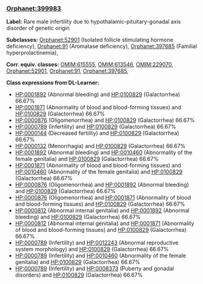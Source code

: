 
### [Orphanet:399983](http://www.orpha.net/ORDO/Orphanet_399983)
**Label:** Rare male infertility due to hypothalamic-pituitary-gonadal axis disorder of genetic origin

**Subclasses:** [Orphanet:52901](http://www.orpha.net/ORDO/Orphanet_52901) (Isolated follicle stimulating hormone deficiency), [Orphanet:91](http://www.orpha.net/ORDO/Orphanet_91) (Aromatase deficiency), [Orphanet:397685](http://www.orpha.net/ORDO/Orphanet_397685) (Familial  hyperprolactinemia), 

**Corr. equiv. classes:** [OMIM:615555](http://purl.obolibrary.org/obo/OMIM_615555), [OMIM:613546](http://purl.obolibrary.org/obo/OMIM_613546), [OMIM:229070](http://purl.obolibrary.org/obo/OMIM_229070), [Orphanet:52901](http://www.orpha.net/ORDO/Orphanet_52901), [Orphanet:91](http://www.orpha.net/ORDO/Orphanet_91), [Orphanet:397685](http://www.orpha.net/ORDO/Orphanet_397685), 

**Class expressions from DL-Learner:**

- [HP:0001892](http://purl.obolibrary.org/obo/HP_0001892) (Abnormal bleeding) and [HP:0100829](http://purl.obolibrary.org/obo/HP_0100829) (Galactorrhea) 66.67%
- [HP:0001871](http://purl.obolibrary.org/obo/HP_0001871) (Abnormality of blood and blood-forming tissues) and [HP:0100829](http://purl.obolibrary.org/obo/HP_0100829) (Galactorrhea) 66.67%
- [HP:0000876](http://purl.obolibrary.org/obo/HP_0000876) (Oligomenorrhea) and [HP:0100829](http://purl.obolibrary.org/obo/HP_0100829) (Galactorrhea) 66.67%
- [HP:0000789](http://purl.obolibrary.org/obo/HP_0000789) (Infertility) and [HP:0100829](http://purl.obolibrary.org/obo/HP_0100829) (Galactorrhea) 66.67%
- [HP:0000144](http://purl.obolibrary.org/obo/HP_0000144) (Decreased fertility) and [HP:0100829](http://purl.obolibrary.org/obo/HP_0100829) (Galactorrhea) 66.67%
- [HP:0000132](http://purl.obolibrary.org/obo/HP_0000132) (Menorrhagia) and [HP:0100829](http://purl.obolibrary.org/obo/HP_0100829) (Galactorrhea) 66.67%
- [HP:0001892](http://purl.obolibrary.org/obo/HP_0001892) (Abnormal bleeding) and [HP:0010460](http://purl.obolibrary.org/obo/HP_0010460) (Abnormality of the female genitalia) and [HP:0100829](http://purl.obolibrary.org/obo/HP_0100829) (Galactorrhea) 66.67%
- [HP:0001871](http://purl.obolibrary.org/obo/HP_0001871) (Abnormality of blood and blood-forming tissues) and [HP:0010460](http://purl.obolibrary.org/obo/HP_0010460) (Abnormality of the female genitalia) and [HP:0100829](http://purl.obolibrary.org/obo/HP_0100829) (Galactorrhea) 66.67%
- [HP:0000876](http://purl.obolibrary.org/obo/HP_0000876) (Oligomenorrhea) and [HP:0001892](http://purl.obolibrary.org/obo/HP_0001892) (Abnormal bleeding) and [HP:0100829](http://purl.obolibrary.org/obo/HP_0100829) (Galactorrhea) 66.67%
- [HP:0000876](http://purl.obolibrary.org/obo/HP_0000876) (Oligomenorrhea) and [HP:0001871](http://purl.obolibrary.org/obo/HP_0001871) (Abnormality of blood and blood-forming tissues) and [HP:0100829](http://purl.obolibrary.org/obo/HP_0100829) (Galactorrhea) 66.67%
- [HP:0000812](http://purl.obolibrary.org/obo/HP_0000812) (Abnormal internal genitalia) and [HP:0001892](http://purl.obolibrary.org/obo/HP_0001892) (Abnormal bleeding) and [HP:0100829](http://purl.obolibrary.org/obo/HP_0100829) (Galactorrhea) 66.67%
- [HP:0000812](http://purl.obolibrary.org/obo/HP_0000812) (Abnormal internal genitalia) and [HP:0001871](http://purl.obolibrary.org/obo/HP_0001871) (Abnormality of blood and blood-forming tissues) and [HP:0100829](http://purl.obolibrary.org/obo/HP_0100829) (Galactorrhea) 66.67%
- [HP:0000789](http://purl.obolibrary.org/obo/HP_0000789) (Infertility) and [HP:0012243](http://purl.obolibrary.org/obo/HP_0012243) (Abnormal reproductive system morphology) and [HP:0100829](http://purl.obolibrary.org/obo/HP_0100829) (Galactorrhea) 66.67%
- [HP:0000789](http://purl.obolibrary.org/obo/HP_0000789) (Infertility) and [HP:0010460](http://purl.obolibrary.org/obo/HP_0010460) (Abnormality of the female genitalia) and [HP:0100829](http://purl.obolibrary.org/obo/HP_0100829) (Galactorrhea) 66.67%
- [HP:0000789](http://purl.obolibrary.org/obo/HP_0000789) (Infertility) and [HP:0008373](http://purl.obolibrary.org/obo/HP_0008373) (Puberty and gonadal disorders) and [HP:0100829](http://purl.obolibrary.org/obo/HP_0100829) (Galactorrhea) 66.67%


